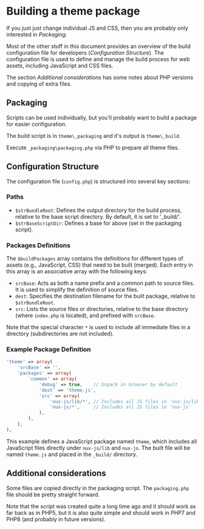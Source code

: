 Building a theme package
==============================

If you just just change individual JS and CSS, then you are probably only interested in *Packaging*.

Most of the other stuff in this document provides an overview of the build configuration file for developers (*Configuration Structure*). The configuration file is used to define and manage the build process for web assets, including JavaScript and CSS files.


The section *Additional considerations* has some notes about PHP versions and copying of extra files.

## Packaging

Scripts can be used individually, but you'll probably want to build a package for easier configuration.

The build script is in `theme\_packaging` and it's output is `theme\_build`.

Execute `_packaging\packaging.php` via PHP to prepare all theme files.

## Configuration Structure

The configuration file (`config.php`) is structured into several key sections:

### Paths
- `$strBundleRoot`: Defines the output directory for the build process, relative to the base script directory. By default, it is set to '_build/'.
- `$strBaseScriptDir`: Defines a base for above (set in the packaging script).

### Packages Definitions
The `$buildPackages` array contains the definitions for different types of assets (e.g., JavaScript, CSS) that need to be built (merged). Each entry in this array is an associative array with the following keys:
- `srcBase`: Acts as both a name prefix and a common path to source files. It is used to simplify the definition of source files.
- `dest`: Specifies the destination filename for the built package, relative to `$strBundleRoot`.
- `src`: Lists the source files or directories, relative to the base directory (where `index.php` is located), and prefixed with `srcBase`.

Note that the special character `*` is used to include all immediate files in a directory (subdirectories are not included).

### Example Package Definition
```php
'theme' => array(
    'srcBase' => '',
    'packages' => array(
        'common' => array(
            'debug' => true,    // Unpack in browser by default
            'dest' => 'theme.js',
            'src' => array(
                'nux-js/lib/*', // Includes all JS files in 'nux-js/lib'
                'nux-js/*',     // Includes all JS files in 'nux-js'
            ),
        ),
    ),
),
```

This example defines a JavaScript package named `theme`, which includes all JavaScript files directly under `nux-js/lib` and `nux-js`. The built file will be named `theme.js` and placed in the `_build/` directory.

## Additional considerations

Some files are copied directly in the packaging script. The `packaging.php` file should be pretty straight forward.

Note that the script was created quite a long time ago and it should work as far back as in PHP5, but it is also quite simple and should work in PHP7 and PHP8 (and probably in future versions).